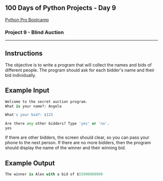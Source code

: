 ## 100 Days of Python Projects - Day 9
[Python Pro Bootcamp](https://uc-cs.udemy.com/course/100-days-of-code/learn/lecture/20499928#overview "Udemy Course")

### Project 9 - Blind Auction
***
## Instructions
The objective is to write a program that will collect the names and bids of different people. 
The program should ask for each bidder's name and their bid individually.

## Example Input

```python
Welcome to the secret auction program. 
What is your name?: Angela     
```
```python
What's your bid?: $123
```
```python
Are there any other bidders? Type 'yes' or 'no'.
yes
```

If there are other bidders, the screen should clear, so you can pass your phone to the next person. 
If there are no more bidders, then the program should display the name of the winner and their winning bid.

## Example Output
```python
The winner is Alex with a bid of $55000000000
```